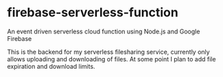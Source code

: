 # firebase-serverless-function
An event driven serverless cloud function using Node.js and Google Firebase

This is the backend for my serverless filesharing service, currently only allows uploading and downloading of files. At some point I plan to add file expiration and download limits.
